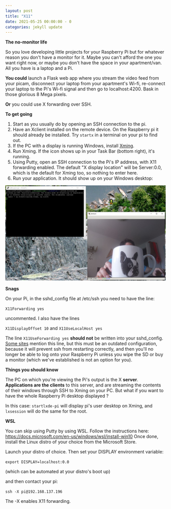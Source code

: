 ```yaml
---
layout: post
title: "X11"
date: 2021-05-25 00:00:00 - 0
categories: jekyll update
---
```


**The no-monitor life**

So you love developing little projects for your Raspberry Pi but for whatever reason you don't have a monitor for it. Maybe you can't afford the one you want right now, or maybe you don't have the space in your apartment/van. All you have is a laptop and a Pi.

**You could** launch a Flask web app where you stream the video feed from your picam, disconnect your laptop from your apartment's Wi-fi, re-connect your laptop to the Pi's Wi-fi signal and then go to localhost:4200. Bask in those glorious 8 Mega pixels.

**Or** you could use X forwarding over SSH.

**To get going**

1. Start as you usually do by opening an SSH connection to the pi.
2. Have an Xclient installed on the remote device. On the Raspberry pi it should already be installed. Try `startx` in a terminal on your pi to find out.
3. If the PC with a display is running Windows, install [Xming](https://sourceforge.net/projects/xming/).
4. Run Xming. If the icon shows up in your Task Bar (bottom right), it's running.
5. Using Putty, open an SSH connection to the Pi's IP address, with X11 forwarding enabled. The default "X display location" will be Server:0.0, which is the default for Xming too, so nothing to enter here.
6. Run your application. It should show up on your Windows desktop:

![birdcam.py drawing it's window on my desktop. Free plug for Kerbal Space Program because it's awesome.](/assets/Romeo2.JPG)

**Snags**

On your Pi, in the sshd_config file at /etc/ssh you need to have the line:

`X11Forwarding yes`

uncommented. I also have the lines

`X11DisplayOffset 10` and
`X11UseLocalHost yes`

The line `X11UseForwarding yes` **should not** be written into your sshd_config. [Some sites](https://www.businessnewsdaily.com/11035-how-to-use-x11-forwarding.html) mention this line, but this must be an outdated configuration, because it will prevent ssh from restarting correctly, and then you'll no longer be able to log onto your Raspberry Pi unless you wipe the SD or buy a monitor (which we've established is not an option for you).

**Things you should know**

The PC on which you're viewing the Pi's output is the X **server**.
**Applications are the clients** to this server, and are streaming the contents of their windows through SSH to Xming on your PC.
But what if you want to have the whole Raspberry Pi desktop displayed ?

In this case: `startlxde-pi` will display pi's user desktop on Xming, and `lxsession` will do the same for the root.

**WSL**

You can skip using Putty by using WSL. Follow the instructions here: https://docs.microsoft.com/en-us/windows/wsl/install-win10
Once done, install the Linux distro of your choice from the Microsoft Store.

Launch your distro of choice. Then set your DISPLAY environment variable:

`export DISPLAY=localhost:0.0`

(which can be automated at your distro's boot up)

and then contact your pi:

`ssh -X pi@192.168.137.196`

The -X enables X11 forwarding.
